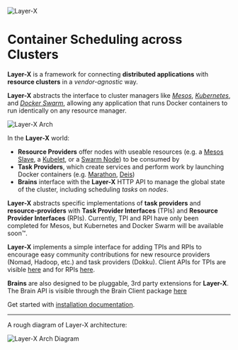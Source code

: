 ![Layer-X](http://i.imgur.com/fGo7UxL.png "Banner")

# Container Scheduling across Clusters

**Layer-X** is a framework for connecting **distributed applications** with **resource clusters** in a *vendor-agnostic* way.

**Layer-X** abstracts the interface to cluster managers like [*Mesos*](http://mesos.apache.org/), [*Kubernetes*](http://kubernetes.io/), and [*Docker Swarm*](https://docs.docker.com/swarm/), allowing any application that runs Docker containers to run identically on any resource manager.

![Layer-X Arch](http://i.imgur.com/rrb9CHu.png "Architecture")


In the **Layer-X** world:
* **Resource Providers** offer nodes with useable resources (e.g. a [Mesos Slave](https://open.mesosphere.com/reference/mesos-slave/), a [Kubelet](http://kubernetes.io/docs/admin/kubelet/), or a [Swarm Node](https://docs.docker.com/engine/swarm/swarm-tutorial/add-nodes/)) to be consumed by
* **Task Providers**, which create services and perform work by launching Docker containers (e.g. [Marathon](https://mesosphere.github.io/marathon/), [Deis](http://deis.io/))
* **Brains** interface with the **Layer-X** HTTP API to manage the global state of the cluster, including scheduling *tasks* on *nodes*.

**Layer-X** abstracts specific implementations of **task providers** and **resource-providers** with **Task Provider Interfaces** (TPIs) and **Resource Provider Interfaces** (RPIs). Currently, TPI and RPI have only been completed for Mesos, but Kubernetes and Docker Swarm will be available soon™.

**Layer-X** implements a simple interface for adding TPIs and RPIs to encourage easy community contributions for new resource providers (Nomad, Hadoop, etc.) and task providers (Dokku). Client APIs for TPIs are visible [here](./layerx-core/layerx_tpi_client/layerx_tpi.go) and for RPIs [here](./layerx-core/layerx_rpi_client/layerx_rpi.go).

**Brains** are also designed to be pluggable, 3rd party extensions for **Layer-X**. The Brain API is visible through the Brain Client package [here](./layerx-core/layerx_brain_client/layerx_brain_client.go)

Get started with [installation documentation](docs/install.md).

---

A rough diagram of Layer-X architecture:

![Layer-X Arch Diagram](http://i.imgur.com/GcYh5ug.png "Architecture")